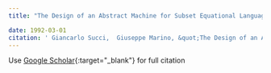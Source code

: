 ```yaml
---
title: "The Design of an Abstract Machine for Subset Equational Languages"

date: 1992-03-01
citation: ' Giancarlo Succi,  Giuseppe Marino, &quot;The Design of an Abstract Machine for Subset Equational Languages.&quot;, 1992.'
---
```

Use [Google Scholar](https://scholar.google.com/scholar?q=The+Design+of+an+Abstract+Machine+for+Subset+Equational+Languages){:target="_blank"} for full citation